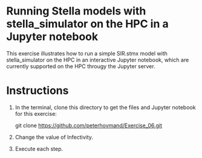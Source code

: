 # Running Stella models with stella_simulator on the HPC in a Jupyter notebook
This exercise illustrates how to run a simple SIR.stmx model with stella_simulator on the HPC in an interactive Jupyter notebook, which are currently supported on the HPC througy the Jupyter server.

# Instructions
1. In the terminal, clone this directory to get the files and Jupyter notebook for this exercise: 

      git clone https://github.com/peterhovmand/Exercise_06.git

2. Change the value of Infectivity. 
3. Execute each step. 
